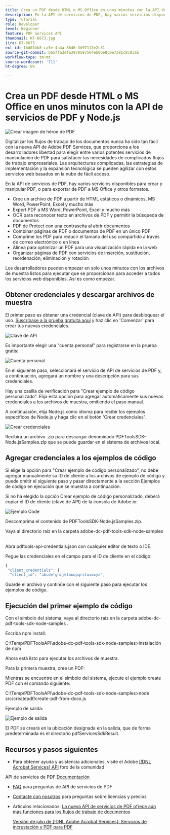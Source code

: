 ```yaml
---
title: Crea un PDF desde HTML o MS Office en unos minutos con la API de servicios de PDF y Node.js
description: En la API de servicios de PDF, hay varios servicios disponibles para crear y manipular PDF, o para exportar de PDF a MS Office y otros formatos
type: Tutorial
role: Developer
level: Beginner
feature: PDF Services API
thumbnail: KT-6673.jpg
jira: KT-6673
exl-id: 1bd01bb8-ca5e-4a4a-8646-3d97113e2c51
source-git-commit: b65ffa3efa3978587564eb0be0c0e7381c8c83ab
workflow-type: tm+mt
source-wordcount: '711'
ht-degree: 0%

---
```


# Crea un PDF desde HTML o MS Office en unos minutos con la API de servicios de PDF y Node.js

![Crear imagen de héroe de PDF](assets/createpdffromhtml_hero.jpg)

Digitalizar los flujos de trabajo de los documentos nunca ha sido tan fácil con la nueva API de Adobe PDF Services, que proporciona a los desarrolladores libertad para elegir entre varios potentes servicios de manipulación de PDF para satisfacer las necesidades de complicados flujos de trabajo empresariales. Las arquitecturas complicadas, las estrategias de implementación y la expansión tecnológica se pueden agilizar con estos servicios web basados en la nube de fácil acceso.

En la API de servicios de PDF, hay varios servicios disponibles para crear y manipular PDF, o para exportar de PDF a MS Office y otros formatos.

* Cree un archivo de PDF a partir de HTML estáticos o dinámicos, MS Word, PowerPoint, Excel y mucho más
* Export PDF a MS Word, PowerPoint, Excel y mucho más
* OCR para reconocer texto en archivos de PDF y permitir la búsqueda de documentos
* PDF de Protect con una contraseña al abrir documentos
* Combinar páginas de PDF o documentos de PDF en un único PDF
* Comprime los PDF para reducir el tamaño del uso compartido a través de correo electrónico o en línea
* Alinea para optimizar un PDF para una visualización rápida en la web
* Organizar páginas de PDF con servicios de inserción, sustitución, reordenación, eliminación y rotación

Los desarrolladores pueden empezar en solo unos minutos con los archivos de muestra listos para ejecutar que se proporcionan para acceder a todos los servicios web disponibles. Así es como empezar.

## Obtener credenciales y descargar archivos de muestra

El primer paso es obtener una credencial (clave de API) para desbloquear el uso. [Suscríbase a la prueba gratuita aquí](https://www.adobe.com/go/dcsdks_credentials) y haz clic en &#39;Comenzar&#39; para crear tus nuevas credenciales.

![Clave de API](assets/apikey.png)

Es importante elegir una &quot;cuenta personal&quot; para registrarse en la prueba gratis:

![Cuenta personal](assets/personalaccount.png)

En el siguiente paso, seleccionará el servicio de API de servicios de PDF y, a continuación, agregará un nombre y una descripción para sus credenciales.

Hay una casilla de verificación para &quot;Crear ejemplo de código personalizado&quot;. Elija esta opción para agregar automáticamente sus nuevas credenciales a los archivos de muestra, omitiendo el paso manual.

A continuación, elija Node.js como idioma para recibir los ejemplos específicos de Node.js y haga clic en el botón &#39;Crear credenciales&#39;.

![Crear credenciales](assets/createcredentials.png)

Recibirá un archivo .zip para descargar denominado PDFToolsSDK-Node.jsSamples.zip que se puede guardar en el sistema de archivos local.

## Agregar credenciales a los ejemplos de código

Si elige la opción para &quot;Crear ejemplo de código personalizado&quot;, no debe agregar manualmente su ID de cliente a los archivos de ejemplo de código y puede omitir el siguiente paso y pasar directamente a la sección Ejemplos de código en ejecución que se muestra a continuación.

Si no ha elegido la opción Crear ejemplo de código personalizado, deberá copiar el ID de cliente (clave de API) de la consola de Adobe.io:

![Ejemplo Code](assets/codesample.png)

Descomprima el contenido de PDFToolsSDK-Node.jsSamples.zip.

Vaya al directorio raíz en la carpeta adobe-dc-pdf-tools-sdk-node-samples .

Abra pdftools-api-credentials.json con cualquier editor de texto o IDE.

Pegue las credenciales en el campo para el ID de cliente en el código:

```javascript
{
 "client_credentials": {
  "client_id": "abcdefghijklmnopqrstuvwxyz",
```

Guarde el archivo y continúe con el siguiente paso para ejecutar los ejemplos de código.

## Ejecución del primer ejemplo de código

Con el símbolo del sistema, vaya al directorio raíz en la carpeta adobe-dc-pdf-tools-sdk-node-samples .

Escriba npm install:

C:\Temp\PDFToolsAPI\adobe-dc-pdf-tools-sdk-node-samples>instalación de npm

Ahora está listo para ejecutar los archivos de muestra.

Para la primera muestra, cree un PDF:

Mientras se encuentre en el símbolo del sistema, ejecute el ejemplo create PDF con el comando siguiente:

C:\Temp\PDFToolsAPI\adobe-dc-pdf-tools-sdk-node-samples>node src/createpdf/create-pdf-from-docx.js

Ejemplo de salida:

![Ejemplo de salida](assets/exampleoutput.png)

El PDF se creará en la ubicación designada en la salida, que de forma predeterminada es el directorio pdfServicesSdkResult.

## Recursos y pasos siguientes

* Para obtener ayuda y asistencia adicionales, visite el Adobe [[!DNL Acrobat Services] API](https://community.adobe.com/t5/document-cloud-sdk/bd-p/Document-Cloud-SDK?page=1&amp;sort=latest_replies&amp;filter=all) foro de la comunidad

API de servicios de PDF [Documentación](https://www.adobe.com/go/pdftoolsapi_doc)

* [FAQ](https://community.adobe.com/t5/document-cloud-sdk/faq-for-document-services-pdf-tools-api/m-p/10726197) para preguntas de API de servicios de PDF

* [Contacte con nosotros](https://www.adobe.com/go/pdftoolsapi_requestform) para preguntas sobre licencias y precios

* Artículos relacionados:
  [La nueva API de servicios de PDF ofrece aún más funciones para los flujos de trabajo de documentos](https://community.adobe.com/t5/document-services-apis/new-pdf-tools-api-brings-more-capabilities-for-document-services/m-p/11294170)

  [Versión de julio de [!DNL Adobe Acrobat Services]: Servicios de incrustación y PDF para PDF](https://medium.com/adobetech/july-release-of-adobe-document-services-pdf-embed-and-pdf-tools-17211bf7776d)
